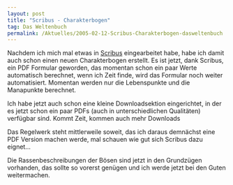 ```yaml
---
layout: post
title: "Scribus - Charakterbogen"
tag: Das Weltenbuch
permalink: /Aktuelles/2005-02-12-Scribus-Charakterbogen-dasweltenbuch
---
```


Nachdem ich mich mal etwas in [Scribus](http://www.scribus.net) eingearbeitet habe, habe ich damit auch schon einen neuen Charakterbogen erstellt. Es ist jetzt, dank Scribus, ein PDF Formular geworden, das momentan schon ein paar Werte automatisch berechnet, wenn ich Zeit finde, wird das Formular noch weiter automatisiert. Momentan werden nur die Lebenspunkte und die Manapunkte berechnet.

Ich habe jetzt auch schon eine kleine Downloadsektion eingerichtet, in der es jetzt schon ein paar PDFs (auch in unterschiedlichen Qualitäten) verfügbar sind. Kommt Zeit, kommen auch mehr Downloads

Das Regelwerk steht mittlerweile soweit, das ich daraus demnächst eine PDF Version machen werde, mal schauen wie gut sich Scribus dazu eignet&hellip;

Die Rassenbeschreibungen der Bösen sind jetzt in den Grundzügen vorhanden, das sollte so vorerst genügen und ich werde jetzt bei den Guten weitermachen.


